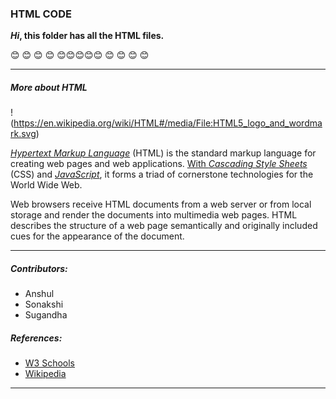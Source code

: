 ### HTML CODE 

***Hi*, this folder has all the HTML files.**

:blush:                     :blush:
:blush:                     :blush:
:blush::blush::blush::blush::blush:
:blush:                     :blush:
:blush:                     :blush:

---

##### More about HTML

!(https://en.wikipedia.org/wiki/HTML#/media/File:HTML5_logo_and_wordmark.svg)

[*Hypertext Markup Language*](https://en.wikipedia.org/wiki/HTML) (HTML) is the standard markup language for creating web pages and web applications. [With *Cascading Style Sheets*](https://en.wikipedia.org/wiki/Cascading_Style_Sheets) (CSS) and [*JavaScript*](https://en.wikipedia.org/wiki/JavaScript), it forms a triad of cornerstone technologies for the World Wide Web.

Web browsers receive HTML documents from a web server or from local storage and render the documents into multimedia web pages. HTML describes the structure of a web page semantically and originally included cues for the appearance of the document.

---

##### Contributors:
- Anshul 
- Sonakshi
- Sugandha

##### References:
- [W3 Schools](https://www.w3schools.com/html/)
- [Wikipedia](https://en.wikipedia.org/wiki/HTML)

---


